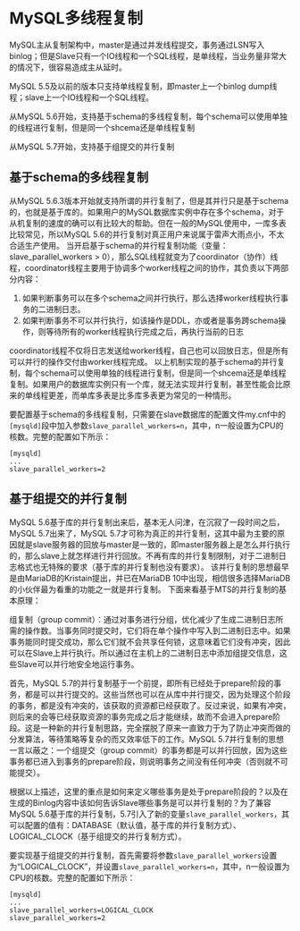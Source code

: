 # MySQL多线程复制
MySQL主从复制架构中，master是通过并发线程提交，事务通过LSN写入binlog；但是Slave只有一个IO线程和一个SQL线程，是单线程，当业务量非常大的情况下，很容易造成主从延时。

MySQL 5.5及以前的版本只支持单线程复制，即master上一个binlog dump线程；slave上一个IO线程和一个SQL线程。

从MySQL 5.6开始，支持基于schema的多线程复制，每个schema可以使用单独的线程进行复制，但是同一个shcema还是单线程复制

从MySQL 5.7开始，支持基于组提交的并行复制

## 基于schema的多线程复制
从MySQL 5.6.3版本开始就支持所谓的并行复制了，但是其并行只是基于schema的，也就是基于库的。如果用户的MySQL数据库实例中存在多个schema，对于从机复制的速度的确可以有比较大的帮助。但在一般的MySQL使用中，一库多表比较常见，所以MySQL 5.6的并行复制对真正用户来说属于雷声大雨点小，不太合适生产使用。
当开启基于schema的并行程复制功能（变量：slave_parallel_workers > 0），那么SQL线程就变为了coordinator（协作）线程，coordinator线程主要用于协调多个worker线程之间的协作，其负责以下两部分内容：
1. 如果判断事务可以在多个schema之间并行执行，那么选择worker线程执行事务的二进制日志。
2. 如果判断事务不可以并行执行，如该操作是DDL，亦或者是事务跨schema操作，则等待所有的worker线程执行完成之后，再执行当前的日志

coordinator线程不仅将日志发送给worker线程，自己也可以回放日志，但是所有可以并行的操作交付由worker线程完成。
以上机制实现的基于schema的并行复制，每个schema可以使用单独的线程进行复制，但是同一个shcema还是单线程复制。如果用户的数据库实例只有一个库，就无法实现并行复制，甚至性能会比原来的单线程更差，而单库多表是比多库多表更为常见的一种情形。

要配置基于schema的多线程复制，只需要在slave数据库的配置文件my.cnf中的`[mysqld]`段中加入参数`slave_parallel_workers=n`，其中，n一般设置为CPU的核数。完整的配置如下所示：
```
[mysqld]
...
slave_parallel_workers=2
```

## 基于组提交的并行复制
MySQL 5.6基于库的并行复制出来后，基本无人问津，在沉寂了一段时间之后，MySQL 5.7出来了，MySQL 5.7才可称为真正的并行复制，这其中最为主要的原因就是slave服务器的回放与master是一致的，即master服务器上是怎么并行执行的，那么slave上就怎样进行并行回放。不再有库的并行复制限制，对于二进制日志格式也无特殊的要求（基于库的并行复制也没有要求）。
该并行复制的思想最早是由MariaDB的Kristain提出，并已在MariaDB 10中出现，相信很多选择MariaDB的小伙伴最为看重的功能之一就是并行复制。
下面来看基于MTS的并行复制的基本原理：

组复制（group commit）：通过对事务进行分组，优化减少了生成二进制日志所需的操作数。当事务同时提交时，它们将在单个操作中写入到二进制日志中。如果事务能同时提交成功，那么它们就不会共享任何锁，这意味着它们没有冲突，因此可以在Slave上并行执行。所以通过在主机上的二进制日志中添加组提交信息，这些Slave可以并行地安全地运行事务。

首先，MySQL 5.7的并行复制基于一个前提，即所有已经处于prepare阶段的事务，都是可以并行提交的。这些当然也可以在从库中并行提交，因为处理这个阶段的事务，都是没有冲突的，该获取的资源都已经获取了。反过来说，如果有冲突，则后来的会等已经获取资源的事务完成之后才能继续，故而不会进入prepare阶段。这是一种新的并行复制思路，完全摆脱了原来一直致力于为了防止冲突而做的分发算法，等待策略等复杂的而又效率低下的工作。MySQL 5.7并行复制的思想一言以蔽之：一个组提交（group commit）的事务都是可以并行回放，因为这些事务都已进入到事务的prepare阶段，则说明事务之间没有任何冲突（否则就不可能提交）。

根据以上描述，这里的重点是如何来定义哪些事务是处于prepare阶段的？以及在生成的Binlog内容中该如何告诉Slave哪些事务是可以并行复制的？为了兼容MySQL 5.6基于库的并行复制，5.7引入了新的变量`slave_parallel_workers`，其可以配置的值有：DATABASE（默认值，基于库的并行复制方式）、LOGICAL_CLOCK（基于组提交的并行复制方式）。

要实现基于组提交的并行复制，首先需要将参数`slave_parallel_workers`设置为“LOGICAL_CLOCK”，并设置`slave_parallel_workers=n`，其中，n一般设置为CPU的核数。完整的配置如下所示：
```
[mysqld]
...
slave_parallel_workers=LOGICAL_CLOCK
slave_parallel_workers=2
```